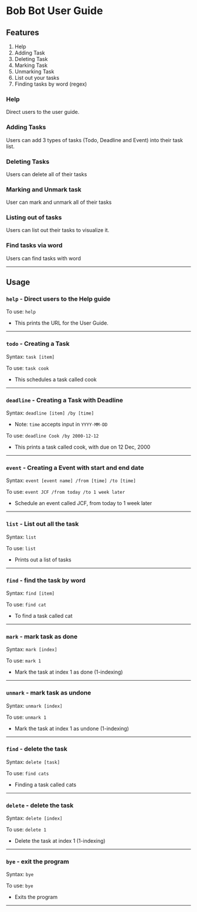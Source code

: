 # Bob Bot User Guide

## Features
1. Help
1. Adding Task
1. Deleting Task
1. Marking Task
1. Unmarking Task
1. List out your tasks
1. Finding tasks by word (regex)

### Help
Direct users to the user guide.

### Adding Tasks
Users can add 3 types of tasks (Todo, Deadline and Event) into their task list.

### Deleting Tasks
Users can delete all of their tasks

### Marking and Unmark task
User can mark and unmark all of their tasks

### Listing out of tasks
Users can list out their tasks to visualize it.

### Find tasks via word
Users can find tasks with word

---
## Usage

### `help` - Direct users to the Help guide
To use:
`help`
- This prints the URL for the User Guide.
---
### `todo` -  Creating a Task
Syntax:
`task [item]`

To use:
`task cook`
- This schedules a task called cook
---
### `deadline` - Creating a Task with Deadline
Syntax:
`deadline [item] /by [time]`
- Note: `time` accepts input in `YYYY-MM-DD`

To use:
`deadline Cook /by 2000-12-12`
- This prints a task called cook, with due on 12 Dec, 2000
---
### `event` - Creating a Event with start and end date
Syntax: 
`event [event name] /from [time] /to [time]`

To use:
`event JCF /from today /to 1 week later`
- Schedule an event called JCF, from today to 1 week later
---
### `list` - List out all the task
Syntax: 
`list`

To use:
`list`
- Prints out a list of tasks
---
### `find` - find the task by word
Syntax:
`find [item]`

To use:
`find cat`
- To find a task called cat
---
### `mark` - mark task as done
Syntax:
`mark [index]`

To use:
`mark 1`
- Mark the task at index 1 as done (1-indexing)
---
### `unmark` - mark task as undone
Syntax:
`unmark [index]`

To use:
`unmark 1`
- Mark the task at index 1 as undone (1-indexing)
---
### `find` - delete the task
Syntax:
`delete [task]`

To use:
`find cats`
- Finding a task called cats
---
### `delete` - delete the task
Syntax:
`delete [index]`

To use:
`delete 1`
- Delete the task at index 1 (1-indexing)
---
### `bye` - exit the program
Syntax:
`bye`

To use:
`bye`
- Exits the program
---